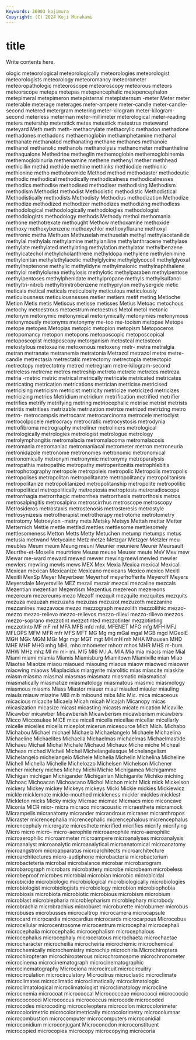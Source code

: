```yaml
---
Keywords: 30903 kojimura
Copyright: (C) 2024 Koji Murakami
---
```


# title

Write contents here.



ologic meteorological meteorologically meteorologies meteorologist meteorologists meteorology meteoromancy meteorometer meteoropathologic
meteoroscope meteoroscopy meteorous meteors meteorscope metepa metepas metepencephalic metepencephalon metepimeral
metepimeron metepisternal metepisternum -meter Meter meter meterable meterage meterages meter-ampere
meter-candle meter-candle-second metered metergram metering meter-kilogram meter-kilogram-second meterless meterman meter-millimeter
meterological meter-reading meters metership meterstick metes metestick metestrus metewand meteyard
Meth meth meth- methacrylate methacrylic methadon methadone methadones methadons methaemoglobin
methamphetamine methanal methanate methanated methanating methane methanes methanoic methanol methanolic
methanols methanolysis methanometer methantheline methaqualone Methedrine metheglin methemoglobin methemoglobinemia methemoglobinuria
methenamine methene methenyl mether methhead methicillin methid methide methine methinks
methiodide methionic methionine metho methobromide Method method methodaster methodeutic methodic
methodical methodically methodicalness methodicalnesses methodics methodise methodised methodiser methodising Methodism
methodism Methodist methodist Methodistic methodistic Methodistical Methodistically methodists Methodisty Methodius
methodization Methodize methodize methodized methodizer methodizes methodizing methodless methodological methodologically
methodologies methodologist methodologists methodology methods Methody methol methomania methone methotrexate
methought Methow methoxamine methoxide methoxy methoxybenzene methoxychlor methoxyflurane methoxyl methronic
meths Methuen Methuselah methuselah methyl methylacetanilide methylal methylals methylamine methylaniline
methylanthracene methylase methylate methylated methylating methylation methylator methylbenzene methylcatechol methylcholanthrene
methyldopa methylene methylenimine methylenitan methylethylacetic methylglycine methylglycocoll methylglyoxal methylheptenone methylic
methylidyne methylmalonic methylnaphthalene methylol methylolurea methylosis methylotic methylparaben methylpentose methylpentoses
methylphenidate methylpropane methyls methylsulfanol methyltri-nitrob methyltrinitrobenzene methyprylon methysergide metic meticais
metical meticals meticulosity meticulous meticulously meticulousness meticulousnesses metier metiers metif
meting Metioche Metion Metis metis Metiscus metisse metisses Metius Metoac
metochous metochy metoestrous metoestrum metoestrus Metol metol metonic metonym metonymic
metonymical metonymically metonymies metonymous metonymously metonyms metonymy me-too me-tooism metopae
Metope metope metopes Metopias metopic metopion metopism Metopoceros metopomancy metopon
metopons metoposcopic metoposcopical metoposcopist metoposcopy metorganism metosteal metosteon metostylous metoxazine
metoxenous metoxeny metr- metra metralgia metran metranate metranemia metratonia Metrazol
metrazol metre metre-candle metrectasia metrectatic metrectomy metrectopia metrectopic metrectopy metrectotmy
metred metregram metre-kilogram-second metreless metreme metres metreship metreta metrete metretes
metreza metria -metric metric metrical metrically metricate metricated metricates metricating
metrication metrications metrician metricise metricised metricising metricism metricist metricity metricize
metricized metricizes metricizing metrics Metridium metridium metrification metrified metrifier metrifies
metrify metrifying metring metriocephalic metrise metrist metrists metritis metritises metrizable
metrization metrize metrized metrizing metro metro- metrocampsis metrocarat metrocarcinoma metrocele
metroclyst metrocolpocele metrocracy metrocratic metrocystosis metrodynia metrofibroma metrography metroliner metroliners
metrological metrologically metrologies metrologist metrologue metrology metrolymphangitis metromalacia metromalacoma metromalacosis
metromania metromaniac metromaniacal metrometer metron metroneuria metronidazole metronome metronomes metronomic
metronomical metronomically metronym metronymic metronymy metroparalysis metropathia metropathic metropathy metroperitonitis
metrophlebitis metrophotography metropole metropoleis metropolic Metropolis metropolis metropolises metropolitan metropolitanate
metropolitancy metropolitanism metropolitanize metropolitanized metropolitanship metropolite metropolitic metropolitical metropolitically metroptosia
metroptosis metroradioscope metrorrhagia metrorrhagic metrorrhea metrorrhexis metrorthosis metros metrosalpingitis metrosalpinx
metroscirrhus metroscope metroscopy Metrosideros metrostaxis metrostenosis metrosteresis metrostyle metrosynizesis metrotherapist
metrotherapy metrotome metrotometry metrotomy Metroxylon -metry mets Metsky Metsys Mettah
mettar Metter Metternich Mettie mettle mettled mettles mettlesome mettlesomely mettlesomeness
Metton Metts Metty Metuchen metump metumps metus metusia metwand Metycaine
Metz metze Metzgar Metzger Metzler meu meubles Meum meum Meung
meuni Meunier meuniere Meurer Meursault Meurthe-et-Moselle meurtriere Meuse meuse Meuser
meute MeV Mev mew Mewar me-ward meward mewed mewer mewing
mewl mewled mewler mewlers mewling mewls mews MEX Mex Mexia
Mexica mexical Mexicali Mexican mexican Mexicanize Mexicano mexicans Mexico mexico
Mexitl Mexitli MexSp Meyer Meyerbeer Meyerhof meyerhofferite Meyeroff Meyers Meyersdale
Meyersville MEZ mezail mezair mezcal mezcaline mezcals Mezentian mezentian Mezentism
Mezentius mezereon mezereons mezereum mezereums mezo Mezoff mezquit mezquite mezquites
mezquits mezuza mezuzah mezuzahs mezuzas mezuzot mezuzoth mezzanine mezzanines mezzavoce
mezzo mezzograph mezzolith mezzolithic mezzo-mezzo mezzo-relievo mezzo-relievos mezzo-rilievi mezzo-rilievo mezzos
mezzo-soprano mezzotint mezzotinted mezzotinter mezzotinting mezzotinto MF mF mf MFA
MFB mfd mfd. MFENET MFG mfg MFH MFJ MFLOPS MFM
MFR mfr MFS MFT MG Mg mg mGal mgal MGB
mgd MGeolE MGH MGk MGM MGr Mgr mgr MGT mgt
MH mH mh MHA Mhausen MHD MHE MHF MHG mhg
MHL mho mhometer mhorr mhos MHR MHS m-hum MHW MHz
mhz MI mi mi- mi. MI5 MI6 M.I.A. MIA Mia
mia miacis miae Mial Miami miami miamia Miamis Miamisburg Miamitown
Miamiville mian Miao Miaotse Miaotze miaou miaoued miaouing miaous miaow
miaowed miaower miaowing miaows Miaplacidus miargyrite miarolitic mias miascite miaskite
miasm miasma miasmal miasmas miasmata miasmatic miasmatical miasmatically miasmatize miasmatology
miasmatous miasmic miasmology miasmous miasms Miass Miastor miauer miaul miauled
miauler miauling miauls miauw miazine MIB mib mibound mibs Mic
Mic. mica micaceous micacious micacite Micaela Micah micah Micajah Micanopy
micas micasization micasize micast micasting micasts micate mication Micaville Micawber
micawber Micawberish Micawberism micawberism micawbers Micco Miccosukee MICE mice micell
micella micellae micellar micellarly micelle micelles micells miceplot micerun micesource
Mich Mich. Michabo Michabou Michael michael Michaela Michaelangelo Michaele Michaelina
Michaeline Michaelites Michaella Michaelmas michaelmas Michaelmastide Michaeu Michail Michal Michale
Michaud Michaux Miche miche Micheal Micheas miched Micheil Michel Michelangelesque
Michelangelism Michelangelo michelangelo Michele Michelia Michelin Michelina Micheline Michell Michella
Michelle Michelozzo Michelsen Michelson Michener micher michery miches Michey Michi
Michie Michigamea Michigamme Michigan michigan Michigander Michiganian Michiganite Michiko miching
Michoac Michoacan Michoacano Michol Michon micht Mick mick Mickelson mickery
Mickey mickey Mickeys mickeys Micki Mickie mickies Mickiewicz mickle micklemote
mickle-mouthed mickleness mickler mickles micklest Mickleton micks Micky micky Micmac
micmac Micmacs mico miconcave Miconia MICR micr- micra micraco micracoustic
micraesthete micramock Micrampelis micranatomy micrander micrandrous micraner micranthropos Micraster micrencephalia
micrencephalic micrencephalous micrencephalus micrencephaly micrergate micresthete micrified micrifies micrify micrifying
Micro micro micro- micro-aerophile microaerophile micro-aerophilic microaerophilic microammeter microampere microanalyses
microanalysis microanalyst microanalytic microanalytical microanatomical microanatomy microangstrom microapparatus microarchitects microarchitecture
microarchitectures micro-audiphone microbacteria microbacterium microbacteteria microbal microbalance microbar microbarogram microbarograph
microbars microbattery microbe microbeam microbeless microbeproof microbes microbial microbian microbic
microbicidal microbicide microbiologic microbiological microbiologically microbiologies microbiologist microbiologists microbiology microbion
microbiophobia microbiosis microbiota microbiotic microbious microbism microbium microblast microblepharia microblepharism
microblephary microbody microbrachia microbrachius microburet microburette microburner microbus microbuses microbusses
microcaltrop microcamera microcapsule microcard microcardia microcardius microcards microcarpous Microcebus microcellular
microcentrosome microcentrum microcephal microcephali microcephalia microcephalic microcephalism microcephalous microcephalus microcephaly
microceratous microchaeta microchaetae microcharacter microcheilia microcheiria microchemic microchemical microchemically microchemistry
microchip microchiria Microchiroptera microchiropteran microchiropterous microchromosome microchronometer microcinema microcinematograph microcinematographic
microcinematography Microciona microcircuit microcircuitry microcirculation microcirculatory Microcitrus microclastic microclimate microclimates
microclimatic microclimatically microclimatologic microclimatological microclimatologist microclimatology microcline microcnemia microcoat micrococcal
Micrococceae micrococci micrococcic micrococcocci Micrococcus micrococcus microcode microcoded microcodes microcoding
microcoleoptera microcolon microcolorimeter microcolorimetric microcolorimetrically microcolorimetry microcolumnar microcombustion microcomputer microcomputers
microconidial microconidium microconjugant Microconodon microconstituent microcopied microcopies microcopy microcopying microcoria
